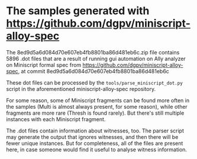 # The samples generated with https://github.com/dgpv/miniscript-alloy-spec

The 8ed9d5a6d084d70e607eb4fb8801ba86d481eb6c.zip file contains 5896
.dot files that are a result of running gui automation on Ally analyzer
on Miniscript formal spec from https://github.com/dgpv/miniscript-alloy-spec,
at commit 8ed9d5a6d084d70e607eb4fb8801ba86d481eb6c

These dot files can be processed by the `tools/parse_miniscript_dot.py`
script in the aforementioned miniscript-alloy-spec repository.

For some reason, some of Miniscript fragments can be found more often
in the samples (Multi is almost always present, for some reason), while
other fragments are more rare (Thresh is found rarely). But there's still
multiple instances with each Miniscript fragment.

The .dot files contain information about witnesses, too. The parser script
may generate the output that ignores witnesses, and then there will be fewer
unique instances. But for completeness, all of the files are present here,
in case someone would find it useful to analyse witness information.
